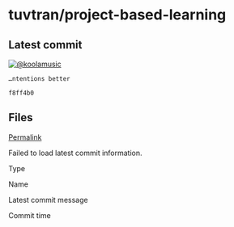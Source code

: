 # tuvtran/project-based-learning

## Latest commit

 [![@koolamusic](https://avatars.githubusercontent.com/u/8960757?s=48&v=4)](https://github.com/koolamusic)

```text
…ntentions better
```

`f8ff4b0`

## Files <a id="files"></a>

 [Permalink](https://github.com/tuvtran/project-based-learning/tree/97afefeb79ffb67a865adef90b20c0e61d1d581a/.github)

 Failed to load latest commit information.

Type

Name

Latest commit message

Commit time

